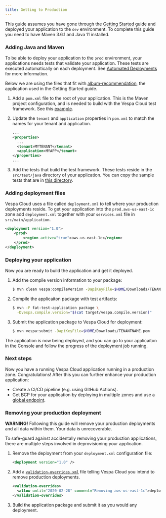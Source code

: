 ```yaml
---
title: Getting to Production
---
```


This guide assumes you have gone through the [Getting Started](/getting-started) guide and deployed
your application to the `dev` environment.  To complete this guide you need to have Maven 3.6.1
and Java 11 installed.

### Adding Java and Maven
To be able to deploy your application to the `prod` environment, your applications needs tests that
validate your application.  These tests are executed automatically on each deployment.  See
[Automated Deployments](/automated-deployments) for more information.

Below we are using the files that fit with [album-recommendation](https://github.com/vespa-engine/sample-apps/tree/master/vespa-cloud/album-recommendation),
the application used in the Getting Started guide.

1. Add a `pom.xml` file to the root of your application.  This is the Maven project configuration,
   and is needed to build with the Vespa Cloud test framework.  See this [example](https://github.com/vespa-engine/sample-apps/tree/master/vespa-cloud/album-recommendation-prod).

1. Update the `tenant` and `application` properties in `pom.xml` to match the names for your tenant and application.
   ```xml
   ...
   <properties>
     ...
     <tenant>MYTENANT</tenant>
     <application>MYAPP</tenant>
   </properties>
   ...
   ```

1. Add the tests that build the test framework.  These tests reside in the `src/test/java` directory
   of your application.  You can copy the sample tests that are in [this directory](https://github.com/vespa-engine/sample-apps/tree/master/vespa-cloud/album-recommendation-prod/src/test/java/ai/vespa/example).


### Adding deployment files
Vespa Cloud uses a file called `deployment.xml` to tell where your production deployments reside.
To get your application into the `prod.aws-us-east-1c` zone add `deployment.xml` together with your
`services.xml` file in `src/main/application`.

```xml
<deployment version="1.0">
    <prod>
        <region active="true">aws-us-east-1c</region>
    </prod>
</deployment>
```

### Deploying your application
Now you are ready to build the application and get it deployed.

1. Add the compile version information to your package:
   ```sh
   $ mvn clean vespa:compileVersion -DapiKeyFile=$HOME/Downloads/TENANTNAME.pem
   ```

1. Compile the applicaiton package with test artifacts:
   ```sh
   $ mvn -P fat-test-application package \
     -Dvespa.compile.version="$(cat target/vespa.compile.version)"
   ```

1. Submit the application package to Vespa Cloud for deployment:
   ```sh
   $ mvn vespa:submit -DapiKeyFile=$HOME/Downloads/TENANTNAME.pem
   ```

The application is now being deployed, and you can go to your applicaiton in the Console
and follow the progress of the deployment job running.

### Next steps
Now you have a running Vespa Cloud application running in a production zone.  Congratulations!  After this you can further enhance
your production application:

* Create a CI/CD pipeline (e.g. using GitHub Actions).
* Get BCP for your application by deploying in multiple zones and use a [global endpoint](/reference/deployment#endpoints).


### Removing your production deployment
**WARNING!** Following this guide will remove your production deployments and all data within them.  Your data is unrecoverable.

To safe-guard against accidentally removing your production applications, there are multiple steps involved in deprovisioning
your application.

1. Remove the deployment from your `deployment.xml` configuration file:
   ```xml
   <deployment version="1.0" />
   ```

1. Add a [`validation-overrides.xml`](https://docs.vespa.ai/documentation/reference/validation-overrides.html) file telling Vespa Cloud
   you intend to remove production deployments.
   ```xml
   <validation-overrides>
     <allow until="2020-02-28" comment="Removing aws-us-east-1c">deployment-removal</allow>
   </validation-overrides>
   ```

1. Build the application package and submit it as you would any deployment.
